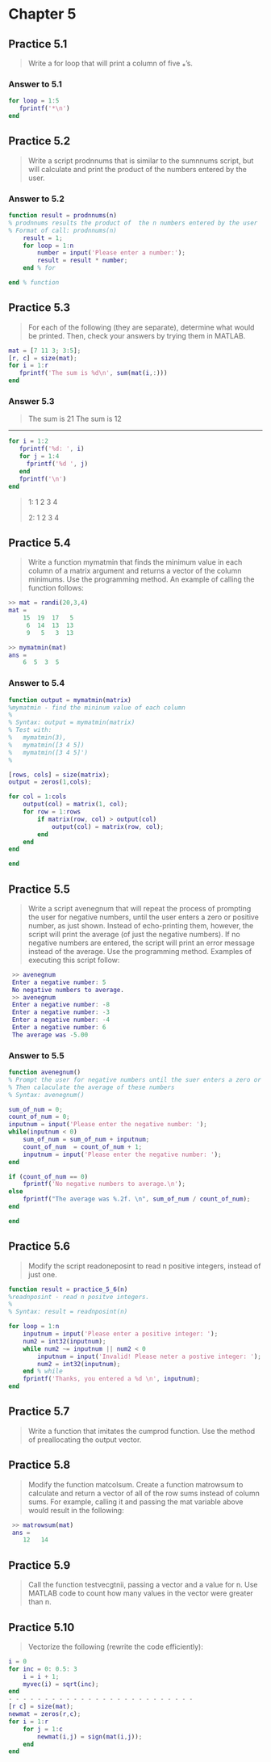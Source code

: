 # Chapter 5

## Practice 5.1

> Write a for loop that will print a column of five ⁎’s.

### Answer to 5.1

```MATLAB
for loop = 1:5
   fprintf('*\n')
end
```

## Practice 5.2

> Write a script prodnnums that is similar to the sumnnums script, but will calculate and print the product of the numbers entered by the user.

### Answer to 5.2

```MATLAB
function result = prodnnums(n)
% prodnnums results the product of  the n numbers entered by the user
% Format of call: prodnnums(n)
    result = 1;
    for loop = 1:n
        number = input('Please enter a number:');
        result = result * number;
    end % for

end % function
```

## Practice 5.3

> For each of the following (they are separate), determine what would be printed. Then, check your answers by trying them in MATLAB.

```MATLAB
mat = [7 11 3; 3:5];
[r, c] = size(mat);
for i = 1:r
   fprintf('The sum is %d\n', sum(mat(i,:)))
end
```

### Answer 5.3

> The sum is 21
> The sum is 12

- - - - - - - - - - - - - - - - - - - - - - - - - - -

```MATLAB
for i = 1:2
   fprintf('%d: ', i)
   for j = 1:4
     fprintf('%d ', j)
   end
   fprintf('\n')
end
```

> 1: 1 2 3 4
>
> 2: 1 2 3 4

## Practice 5.4

> Write a function mymatmin that finds the minimum value in each column of a matrix argument and returns a vector of the column minimums. Use the programming method. An example of calling the function follows:

```MATLAB
>> mat = randi(20,3,4)
mat =
    15  19  17   5
     6  14  13  13
     9   5   3  13

>> mymatmin(mat)
ans =
    6  5  3  5
```

### Answer to 5.4

```MATLAB
function output = mymatmin(matrix)
%mymatmin - find the mininum value of each column
%
% Syntax: output = mymatmin(matrix)
% Test with:
%   mymatmin(3),
%   mymatmin([3 4 5])
%   mymatmin([3 4 5]')
%

[rows, cols] = size(matrix);
output = zeros(1,cols);

for col = 1:cols
    output(col) = matrix(1, col);
    for row = 1:rows
        if matrix(row, col) > output(col)
            output(col) = matrix(row, col);
        end
    end
end

end
```

## Practice 5.5

> Write a script avenegnum that will repeat the process of prompting the user for negative numbers, until the user enters a zero or positive number, as just shown. Instead of echo-printing them, however, the script will print the average (of just the negative numbers). If no negative numbers are entered, the script will print an error message instead of the average. Use the programming method. Examples of executing this script follow:

```MATLAB
 >> avenegnum
 Enter a negative number: 5
 No negative numbers to average.
 >> avenegnum
 Enter a negative number: -8
 Enter a negative number: -3
 Enter a negative number: -4
 Enter a negative number: 6
 The average was -5.00
```

### Answer to 5.5

```MATLAB
function avenegnum()
% Prompt the user for negative numbers until the suer enters a zero or positive number.
% Then calaculate the average of these numbers
% Syntax: avenegnum()

sum_of_num = 0;
count_of_num = 0;
inputnum = input('Please enter the negative number: ');
while(inputnum < 0)
    sum_of_num = sum_of_num + inputnum;
    count_of_num  = count_of_num + 1;
    inputnum = input('Please enter the negative number: ');
end

if (count_of_num == 0)
    fprintf('No negative numbers to average.\n');
else
    fprintf("The average was %.2f. \n", sum_of_num / count_of_num);
end

end
```

## Practice 5.6

> Modify the script readoneposint to read n positive integers, instead of just one.

```MATLAB
function result = practice_5_6(n)
%readnposint - read n positve integers.
%
% Syntax: result = readnposint(n)

for loop = 1:n 
    inputnum = input('Please enter a positive integer: ');
    num2 = int32(inputnum);
    while num2 ~= inputnum || num2 < 0
        inputnum = input('Invalid! Please neter a postive integer: ');
        num2 = int32(inputnum);
    end % while
    fprintf('Thanks, you entered a %d \n', inputnum);
end
```

## Practice 5.7

> Write a function that imitates the cumprod function. Use the method of preallocating the output vector.

## Practice 5.8

> Modify the function matcolsum. Create a function matrowsum to calculate and return a vector of all of the row sums instead of column sums. For example, calling it and passing the mat variable above would result in the following:

```MATLAB
 >> matrowsum(mat)
 ans =
    12   14
```

## Practice 5.9

> Call the function testvecgtnii, passing a vector and a value for n. Use MATLAB code to count how many values in the vector were greater than n.

## Practice 5.10

> Vectorize the following (rewrite the code efficiently):

```MATLAB
i = 0
for inc = 0: 0.5: 3
    i = i + 1;
    myvec(i) = sqrt(inc);
end
- - - - - - - - - - - - - - - - - - - - - - - - - -
[r c] = size(mat);
newmat = zeros(r,c);
for i = 1:r
    for j = 1:c
        newmat(i,j) = sign(mat(i,j));
    end
end
```